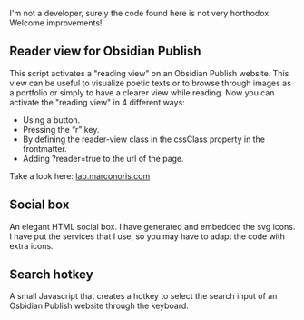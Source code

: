 I'm not a developer, surely the code found here is not very horthodox. Welcome improvements!


## Reader view for Obsidian Publish 

This script activates a "reading view" on an Obsidian Publish website. This view can be useful to visualize poetic texts or to browse through images as a portfolio or simply to have a clearer view while reading. Now you can activate the "reading view" in 4 different ways:

- Using a button.
- Pressing the “r” key.
- By defining the reader-view class in the cssClass property in the frontmatter.
- Adding ?reader=true to the url of the page.

Take a look here: [lab.marconoris.com](https://lab.marconoris.com)

## Social box

An elegant HTML social box. I have generated and embedded the svg icons. I have put the services that I use, so you may have to adapt the code with extra icons.


## Search hotkey

A small Javascript that creates a hotkey to select the search input of an Osbidian Publish website through the keyboard.
